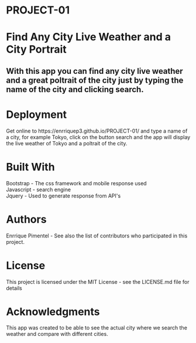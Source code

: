 # PROJECT-01

<h1>Find Any City Live Weather and a City Portrait</h1>

<h2>With this app you can find any city live weather and a great poltrait of the city just by typing the name of the city and clicking search.</h2>

<h1>Deployment</h1>
<p>Get online to https://enrriquep3.github.io/PROJECT-01/ and type a name of a city, for example Tokyo, click on the button search and the app will display the live weather of Tokyo and a poltrait of the city. <p>

<h1>Built With</h1>
<p>Bootstrap - The css framework and mobile response used<br>
Javascript - search engine<br>
Jquery - Used to generate response from API's<p>



<h1>Authors</h1>
<p>Enrrique Pimentel -
See also the list of contributors who participated in this project.<p>

<h1>License</h1>
<p>This project is licensed under the MIT License - see the LICENSE.md file for details<p>

<h1>Acknowledgments</h1>
<p>This app was created to be able to see the actual city where we search the weather and compare with different cities.<p>
